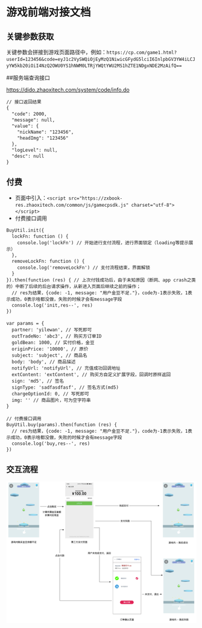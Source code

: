 # 游戏前端对接文档

## 关键参数获取

关键参数会拼接到游戏页面路径中，例如：`https://cp.com/game1.html?userId=123456&code=eyJ1c2VySWQiOjEyMzQ1NiwicGFydG5lciI6InlpbGV3YW4iLCJyYW5kb20iOiI4NzQ2OWU0YS1hNWM0LTRjYWQtYWU2MS1hZTE1NDgxNDE2MzAifQ==`

##服务端查询接口

https://dido.zhaoxitech.com/system/code/info.do

```
// 接口返回结果
{
  "code": 2000,
  "message": null,
  "value": {
    "nickName": "123456",
    "headImg": "123456"
  },
  "logLevel": null,
  "desc": null
}
```

## 付费

* 页面中引入：`<script src="https://zxbook-res.zhaoxitech.com/common/js/gamecpsdk.js" charset="utf-8"></script>`
* 付费接口调用

```
BuyUtil.init({
  lockFn: function () {
    console.log('lockFn') // 开始进行支付流程，进行界面锁定（loading等提示展示）
  },
  removeLockFn: function () {
    console.log('removeLockFn') // 支付流程结束，界面解锁
  }
}).then(function (res) { // 上次付钱成功后，由于未知原因（断网、app crash之类的）中断了后续的后台请求操作，从新进入页面后继续之前的操作；
  // res为结果，{code: -1, message: "用户金豆不足."}，code为-1表示失败，1表示成功，0表示啥都没做，失败的时候才会有message字段
  console.log('init,res--', res)
})

var params = {
  partner: 'yilewan', // 写死即可
  outTradeNo: 'abc3', // 购买方订单ID
  goldBean: 1000, // 实付价格，金豆
  originPrice: '10000', // 原价
  subject: 'subject', // 商品名
  body: 'body', // 商品描述
  notifyUrl: 'notifyUrl', // 充值成功回调地址
  extContent: 'extContent', // 购买方自定义扩展字段，回调时原样返回
  sign: 'md5', // 签名
  signType: 'sadfasdfasf', // 签名方式(md5)
  chargeOptionId: 0, // 写死即可
  img: '' // 商品图片，可为空字符串
}

// 付费接口调用
BuyUtil.buy(params).then(function (res) {
  // res为结果，{code: -1, message: "用户金豆不足."}，code为-1表示失败，1表示成功，0表示啥都没做，失败的时候才会有message字段
  console.log('buy,res--', res)
})
```

## 交互流程

![交互流程](images/yilewan.png)
